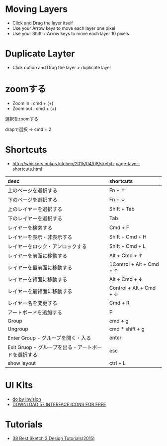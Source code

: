 
# Moving Layers

+ Click and Drag the layer itself
+ Use your Arrow keys to move each layer one pixel
+ Use your Shift + Arrow keys to move each layer 10 pixels

# Duplicate Layter

+ Click option and Drag the layer > duplicate layer

# zoomする

+ Zoom In : cmd + (+)
+ Zoom out : cmd + (+)

選択をzoomする

drapで選択 -> cmd + 2

# Shortcuts

+ <http://whiskers.nukos.kitchen/2015/04/08/sketch-page-layer-shortcuts.html>

| desc                                                | shortcuts                |
|:----------------------------------------------------|:-------------------------|
| 上のページを選択する                                | Fn + ↑                   |
| 下のページを選択する                                | Fn + ↓                   |
| 上のレイヤーを選択する                              | Shift + Tab              |
| 下のレイヤーを選択する                              | Tab                      |
| レイヤーを検索する                                  | Cmd + F                  |
| レイヤーを表示・非表示する                          | Shift + Cmd + H          |
| レイヤーをロック・アンロックする                    | Shift + Cmd + L          |
| レイヤーを前面に移動する                            | Alt + Cmd + ↑            |
| レイヤーを最前面に移動する                          | 1Control + Alt + Cmd + ↑ |
| レイヤーを背面に移動する                            | Alt + Cmd + ↓            |
| レイヤーを最背面に移動する                          | Control + Alt + Cmd + ↓  |
| レイヤー名を変更する                                | Cmd + R                  |
| アートボードを追加する                              | P                        |
| Group                                               | cmd + g                  |
| Ungroup                                             | cmd * shift + g          |
| Enter Group - グループを開く・入る                  | enter                    |
| Exit Gruop - グループを出る・アートボードを選択する | esc                      |
| show layout                                         | ctrl + L                 |


# UI Kits

+ [do by Invision](https://www.invisionapp.com/do)
+ [DOWNLOAD 57 INTERFACE ICONS FOR FREE](http://blog.invisionapp.com/download-57-interface-icons-for-free-and-get-30-off-the-whole-swifticons-library/)

# Tutorials

+ [38 Best Sketch 3 Design Tutorials(2015)](https://webdesignledger.com/sketch-3-design-tutorials/)
